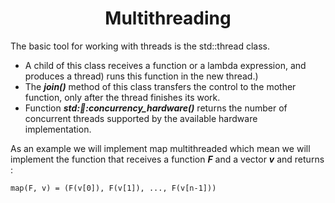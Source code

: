 #
<h1 align="center">Multithreading</h1>


The basic tool for working with threads is the std::thread class.
* A child of this class receives a function or a lambda expression, and produces a thread) runs this function in the new thread.)
* The ***join()*** method of this class transfers the control to the mother function, only after the thread finishes its work.
* Function ***std::thread::concurrency_hardware()*** returns the number of concurrent threads supported by the available hardware implementation.

As an example we will implement map multithreaded which mean we will implement the function that receives a function ***F*** and a vector ***v*** and returns :
```
map(F, v) = (F(v[0]), F(v[1]), ..., F(v[n-1]))
```
